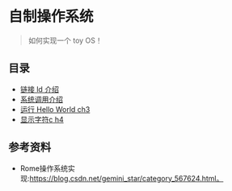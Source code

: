 # 自制操作系统

> 如何实现一个 toy OS！

## 目录

* [链接 ld 介绍](./docs/ld.md)
* [系统调用介绍](./docs/syscall.md)
* [运行 Hello World ch3](./docs/ch3.md)
* [显示字符c h4](./docs/ch4.md)

## 参考资料

* Rome操作系统实现:https://blog.csdn.net/gemini_star/category_567624.html。
